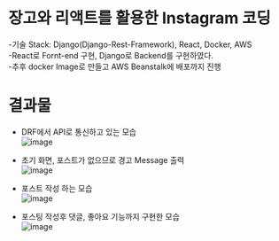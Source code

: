 # 장고와 리액트를 활용한 Instagram 코딩


-기술 Stack: Django(Django-Rest-Framework), React, Docker, AWS     
-React로 Fornt-end 구현, Django로 Backend를 구현하였다.     
-추후 docker Image로 만들고 AWS Beanstalk에 배포까지 진행


# 결과물
- DRF에서 API로 통신하고 있는 모습      
![image](https://user-images.githubusercontent.com/71872133/167059366-2fda0707-d2dd-4c42-8eca-7c61db53a1df.png)
      
- 초기 화면, 포스트가 없으므로 경고 Message 출력          
![image](https://user-images.githubusercontent.com/71872133/167059354-8b746951-1b89-4f0d-8e67-b23f3ed588e5.png)

- 포스트 작성 하는 모습             
![image](https://user-images.githubusercontent.com/71872133/167059359-53def9dd-c186-4e67-83cd-adf6776fcdd0.png)
           
- 포스팅 작성후 댓글, 좋아요 기능까지 구현한 모습              
![image](https://user-images.githubusercontent.com/71872133/167059337-cee33314-5afc-4918-bea2-4fe6b71289f8.png)
